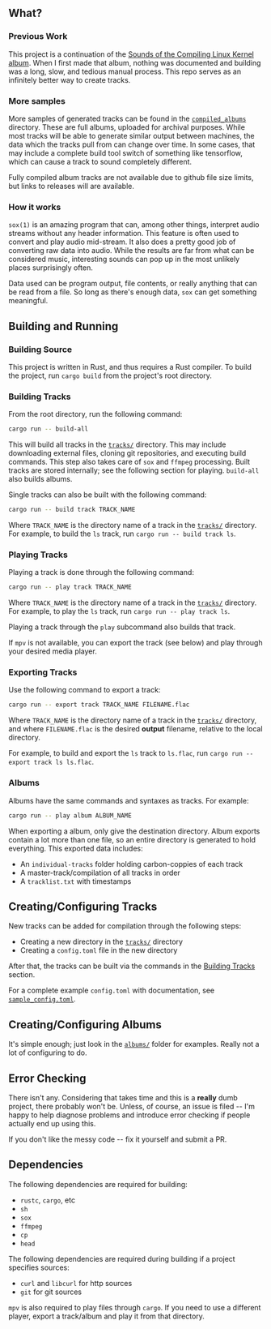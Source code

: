 ## What?
### Previous Work
This project is a continuation of the [Sounds of the Compiling Linux Kernel album](https://www.youtube.com/watch?v=4yMVkQRhiiQ).
When I first made that album, nothing was documented and building was a long, slow, and tedious manual process.
This repo serves as an infinitely better way to create tracks.
### More samples
More samples of generated tracks can be found in the [`compiled_albums`](compiled_albums/) directory. These are full albums, uploaded
for archival purposes. While most tracks will be able to generate similar output between machines, the data which the tracks pull from
can change over time. In some cases, that may include a complete build tool switch of something like tensorflow, which can cause a
track to sound completely different.

Fully compiled album tracks are not available due to github file size limits, but links to releases will are available.
### How it works
`sox(1)` is an amazing program that can, among other things, interpret audio streams
without any header information. This feature is often used to convert and play audio
mid-stream. It also does a pretty good job of converting raw data into audio. While
the results are far from what can be considered music, interesting sounds can pop up
in the most unlikely places surprisingly often.

Data used can be program output, file contents, or really anything that can be read from
a file. So long as there's enough data, `sox` can get something meaningful.

## Building and Running

### Building Source
This project is written in Rust, and thus requires a Rust compiler. To build the project,
run `cargo build` from the project's root directory.

### Building Tracks
From the root directory, run the following command:
```sh
cargo run -- build-all
```
This will build all tracks in the [`tracks/`](tracks) directory. This may include downloading
external files, cloning git repositories, and executing build commands. This step also takes
care of `sox` and `ffmpeg` processing. Built tracks are stored internally; see the following
section for playing. `build-all` also builds albums.

Single tracks can also be built with the following command:
```sh
cargo run -- build track TRACK_NAME
```
Where `TRACK_NAME` is the directory name of a track in the [`tracks/`](tracks) directory.
For example, to build the `ls` track, run `cargo run -- build track ls`.

### Playing Tracks
Playing a track is done through the following command:
```sh
cargo run -- play track TRACK_NAME
```
Where `TRACK_NAME` is the directory name of a track in the [`tracks/`](tracks) directory.
For example, to play the `ls` track, run `cargo run -- play track ls`.

Playing a track through the `play` subcommand also builds that track.

If `mpv` is not available, you can export the track (see below) and play through your desired
media player.

### Exporting Tracks
Use the following command to export a track:
```sh
cargo run -- export track TRACK_NAME FILENAME.flac
```
Where `TRACK_NAME` is the directory name of a track in the [`tracks/`](tracks) directory,
and where `FILENAME.flac` is the desired __output__ filename, relative to the local
directory.

For example, to build and export the `ls` track to `ls.flac`,
run `cargo run -- export track ls ls.flac`.

### Albums
Albums have the same commands and syntaxes as tracks. For example:
```sh
cargo run -- play album ALBUM_NAME
```

When exporting a album, only give the destination directory. Album exports contain a lot more than one file, so an entire directory is generated to hold everything. This exported data includes:  
- An `individual-tracks` folder holding carbon-coppies of each track
- A master-track/compilation of all tracks in order
- A `tracklist.txt` with timestamps

## Creating/Configuring Tracks
New tracks can be added for compilation through the following steps:  
- Creating a new directory in the [`tracks/`](tracks) directory
- Creating a `config.toml` file in the new directory

After that, the tracks can be built via the commands in the
[Building Tracks](#building-tracks) section.

For a complete example `config.toml` with documentation, see
[`sample_config.toml`](sample_config.toml).

## Creating/Configuring Albums
It's simple enough; just look in the [`albums/`](albums) folder for examples. Really not a lot of configuring to do.

## Error Checking
There isn't any. Considering that takes time and this is a __really__ dumb project,
there probably won't be. Unless, of course, an issue is filed -- I'm happy to help
diagnose problems and introduce error checking if people actually end up using this.

If you don't like the messy code -- fix it yourself and submit a PR.

## Dependencies
The following dependencies are required for building:  
- `rustc`, `cargo`, etc
- `sh`
- `sox`
- `ffmpeg`
- `cp`
- `head`

The following dependencies are required during building if a project specifies sources:  
- `curl` and `libcurl` for http sources
- `git` for git sources

`mpv` is also required to play files through `cargo`. If you need to use a different
player, export a track/album and play it from that directory.
